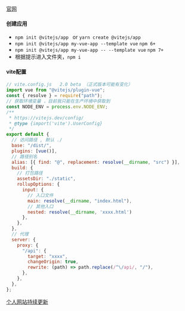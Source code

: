 [官网](https://vitejs.dev/)

#### 创建应用

- `npm init @vitejs/app `   or   `yarn create @vitejs/app`
- `npm init @vitejs/app my-vue-app --template vue`   `npm 6+`
- `npm init @vitejs/app my-vue-app -- --template vue`  `npm 7+`
- 根据提示进入文件夹，`npm i`

#### vite配置

```js
// vite.config.js   2.0 beta （正式版本可能有变化）
import vue from "@vitejs/plugin-vue";
const { resolve } = require("path");
// 获取环境变量 ，目前我只能在生产环境中获取到
const NODE_ENV = process.env.NODE_ENV;
/**
 * https://vitejs.dev/config/
 * @type {import('vite').UserConfig}
 */
export default {
  // 访问路径 , 默认 ./
  base: "/dist/",
  plugins: [vue()],
  // 路径别名
  alias: [{ find: "@", replacement: resolve(__dirname, "src") }],
  build: {
    // 打包路径
    assetsDir: "./static",
    rollupOptions: {
      input: {
        // 入口文件
        main: resolve(__dirname, "index.html"),
        // 其他入口
        nested: resolve(__dirname, 'xxxx.html')
      },
    },
  },
  // 代理
  server: {
    proxy: {
      "/api": {
        target: "xxxx",
        changeOrigin: true,
        rewrite: (path) => path.replace(/^\/api/, "/"),
      },
    },
  },
};

```

[个人网站持续更新](http://remons.gitee.io/)
